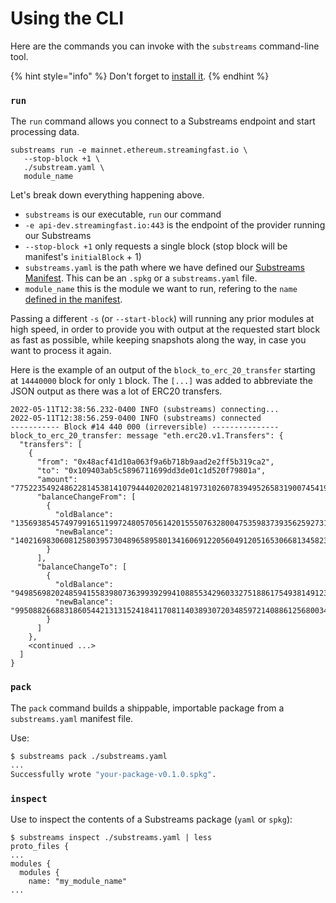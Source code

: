 # Using the CLI

Here are the commands you can invoke with the `substreams` command-line tool.

{% hint style="info" %}
Don't forget to [install it](../developer-guide/installation-requirements.md#install-the-substreams-cli-tool).
{% endhint %}

### **`run`**

The `run` command allows you connect to a Substreams endpoint and start processing data.

```
substreams run -e mainnet.ethereum.streamingfast.io \
   --stop-block +1 \
   ./substream.yaml \
   module_name
```

Let's break down everything happening above.

* `substreams` is our executable, `run` our command
* `-e api-dev.streamingfast.io:443` is the endpoint of the provider running our Substreams
* `--stop-block +1` only requests a single block (stop block will be manifest's `initialBlock` + 1)
* `substreams.yaml` is the path where we have defined our [Substreams Manifest](https://github.com/streamingfast/substreams-docs/blob/master/docs/guides/docs/reference/manifests.html). This can be an `.spkg` or a `substreams.yaml` file.
* `module_name` this is the module we want to run, refering to the `name` [defined in the manifest](manifests.md#modules-.name).

Passing a different `-s` (or `--start-block`) will running any prior modules at high speed, in order to provide you with output at the requested start block as fast as possible, while keeping snapshots along the way, in case you want to process it again.

Here is the example of an output of the `block_to_erc_20_transfer` starting at `14440000` block for only `1` block. The `[...]` was added to abbreviate the JSON output as there was a lot of ERC20 transfers.

```
2022-05-11T12:38:56.232-0400 INFO (substreams) connecting...
2022-05-11T12:38:56.259-0400 INFO (substreams) connected
----------- Block #14 440 000 (irreversible) ---------------
block_to_erc_20_transfer: message "eth.erc20.v1.Transfers": {
  "transfers": [
    {
      "from": "0x48acf41d10a063f9a6b718b9aad2e2ff5b319ca2",
      "to": "0x109403ab5c5896711699dd3de01c1d520f79801a",
      "amount": "7752235492486228145381410794440202021481973102607839495265831900745419456512",
      "balanceChangeFrom": [
        {
          "oldBalance": "13569385457497991651199724805705614201555076328004753598373935625927319879680",
          "newBalance": "14021698306081258039573048965895801341606912205604912051653066813458230542336"
        }
      ],
      "balanceChangeTo": [
        {
          "oldBalance": "9498569820248594155839807363993929941088553429603327518861754938149123915776",
          "newBalance": "9950882668831860544213131524184117081140389307203485972140886125680034578432"
        }
      ]
    },
    <continued ...>
  ]
}
```

### `pack`

The `pack` command builds a shippable, importable package from a `substreams.yaml` manifest file.

Use:

```bash
$ substreams pack ./substreams.yaml
...
Successfully wrote "your-package-v0.1.0.spkg".
```

### `inspect`

Use to inspect the contents of a Substreams package (`yaml` or `spkg`):

```
$ substreams inspect ./substreams.yaml | less
proto_files {
...
modules {
  modules {
    name: "my_module_name"
...
```
